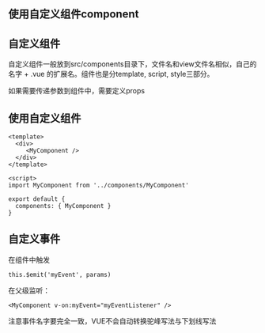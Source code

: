 使用自定义组件component
------

## 自定义组件

自定义组件一般放到src/components目录下，文件名和view文件名相似，自己的名字 + .vue 的扩展名。组件也是分template, script, style三部分。

如果需要传递参数到组件中，需要定义props





## 使用自定义组件

```
<template>
  <div>
     <MyComponent />
  </div>
</template>

<script>
import MyComponent from '../components/MyComponent'

export default {
  components: { MyComponent }
}
```

## 自定义事件

在组件中触发

```
this.$emit('myEvent', params)
```

在父级监听：

```
<MyComponent v-on:myEvent="myEventListener" />
```
注意事件名字要完全一致，VUE不会自动转换驼峰写法与下划线写法